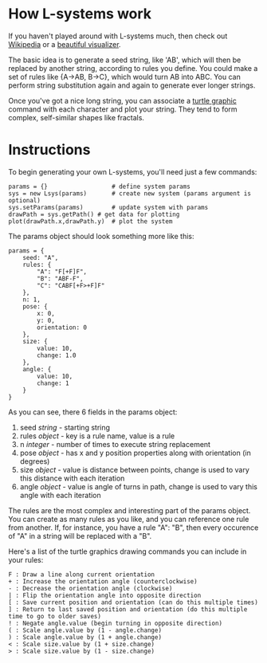 # How L-systems work
If you haven't played around with L-systems much, then check out [Wikipedia](http://en.wikipedia.org/wiki/L-system) or a [beautiful visualizer](http://benvan.co.uk/lsys/).

The basic idea is to generate a seed string, like 'AB', which will then be replaced by another string, according to rules you define. You could make a set of rules like {A->AB, B->C}, which would turn AB into ABC. You can perform string substitution again and again to generate ever longer strings. 

Once you've got a nice long string, you can associate a [turtle graphic](http://en.wikipedia.org/wiki/Turtle_graphics) command with each character and plot your string. They tend to form complex, self-similar shapes like fractals.

# Instructions
To begin generating your own L-systems, you'll need just a few commands: 

    params = {}                  # define system params
    sys = new Lsys(params)       # create new system (params argument is optional)
    sys.setParams(params)        # update system with params
    drawPath = sys.getPath() # get data for plotting
    plot(drawPath.x,drawPath.y)  # plot the system    
    
The params object should look something more like this: 

    params = {
        seed: "A",
        rules: {
            "A": "F[+F]F",
            "B": "ABF-F",
            "C": "CABF[+F>+F]F"
        },
        n: 1,
        pose: {
            x: 0,
            y: 0,
            orientation: 0
        },
        size: {
            value: 10,
            change: 1.0
        },
        angle: {
            value: 10,
            change: 1
        }
    }

As you can see, there 6 fields in the params object: 

1. seed *string* - starting string
2. rules *object* - key is a rule name, value is a rule
3. n *integer* - number of times to execute string replacement 
4. pose *object* - has x and y position properties along with orientation (in degrees)
5. size *object* - value is distance between points, change is used to vary this distance with each iteration
6. angle *object* - value is angle of turns in path, change is used to vary this angle with each iteration

The rules are the most complex and interesting part of the params object. You can create as many rules as you like, and you can reference one rule from another. If, for instance, you have a rule "A": "B", then every occurence of "A" in a string will be replaced with a "B". 

Here's a list of the turtle graphics drawing commands you can include in your rules: 

    F : Draw a line along current orientation
    + : Increase the orientation angle (counterclockwise)
    - : Decrease the orientation angle (clockwise)
    | : Flip the orientation angle into opposite direction
    [ : Save current position and orientation (can do this multiple times)
    ] : Return to last saved position and orientation (do this multiple time to go to older saves)
    ! : Negate angle.value (begin turning in opposite direction)
    ( : Scale angle.value by (1 - angle.change)
    ) : Scale angle.value by (1 + angle.change)
    < : Scale size.value by (1 + size.change)
    > : Scale size.value by (1 - size.change)

